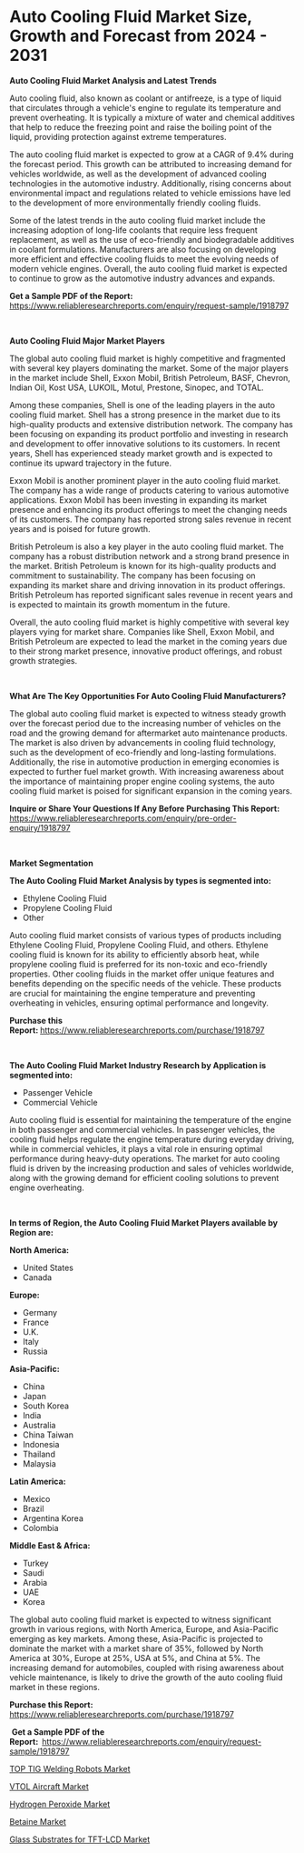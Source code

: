 <p><h1>Auto Cooling Fluid Market Size, Growth and Forecast from 2024 - 2031</h1></p><p><strong>Auto Cooling Fluid Market Analysis and Latest Trends</strong></p>
<p><p>Auto cooling fluid, also known as coolant or antifreeze, is a type of liquid that circulates through a vehicle's engine to regulate its temperature and prevent overheating. It is typically a mixture of water and chemical additives that help to reduce the freezing point and raise the boiling point of the liquid, providing protection against extreme temperatures.</p><p>The auto cooling fluid market is expected to grow at a CAGR of 9.4% during the forecast period. This growth can be attributed to increasing demand for vehicles worldwide, as well as the development of advanced cooling technologies in the automotive industry. Additionally, rising concerns about environmental impact and regulations related to vehicle emissions have led to the development of more environmentally friendly cooling fluids.</p><p>Some of the latest trends in the auto cooling fluid market include the increasing adoption of long-life coolants that require less frequent replacement, as well as the use of eco-friendly and biodegradable additives in coolant formulations. Manufacturers are also focusing on developing more efficient and effective cooling fluids to meet the evolving needs of modern vehicle engines. Overall, the auto cooling fluid market is expected to continue to grow as the automotive industry advances and expands.</p></p>
<p><strong>Get a Sample PDF of the Report:&nbsp;</strong> <a href="https://www.reliableresearchreports.com/enquiry/request-sample/1918797">https://www.reliableresearchreports.com/enquiry/request-sample/1918797</a></p>
<p>&nbsp;</p>
<p><strong>Auto Cooling Fluid Major Market Players</strong></p>
<p><p>The global auto cooling fluid market is highly competitive and fragmented with several key players dominating the market. Some of the major players in the market include Shell, Exxon Mobil, British Petroleum, BASF, Chevron, Indian Oil, Kost USA, LUKOIL, Motul, Prestone, Sinopec, and TOTAL.</p><p>Among these companies, Shell is one of the leading players in the auto cooling fluid market. Shell has a strong presence in the market due to its high-quality products and extensive distribution network. The company has been focusing on expanding its product portfolio and investing in research and development to offer innovative solutions to its customers. In recent years, Shell has experienced steady market growth and is expected to continue its upward trajectory in the future.</p><p>Exxon Mobil is another prominent player in the auto cooling fluid market. The company has a wide range of products catering to various automotive applications. Exxon Mobil has been investing in expanding its market presence and enhancing its product offerings to meet the changing needs of its customers. The company has reported strong sales revenue in recent years and is poised for future growth.</p><p>British Petroleum is also a key player in the auto cooling fluid market. The company has a robust distribution network and a strong brand presence in the market. British Petroleum is known for its high-quality products and commitment to sustainability. The company has been focusing on expanding its market share and driving innovation in its product offerings. British Petroleum has reported significant sales revenue in recent years and is expected to maintain its growth momentum in the future.</p><p>Overall, the auto cooling fluid market is highly competitive with several key players vying for market share. Companies like Shell, Exxon Mobil, and British Petroleum are expected to lead the market in the coming years due to their strong market presence, innovative product offerings, and robust growth strategies.</p></p>
<p>&nbsp;</p>
<p><strong>What Are The Key Opportunities For Auto Cooling Fluid Manufacturers?</strong></p>
<p><p>The global auto cooling fluid market is expected to witness steady growth over the forecast period due to the increasing number of vehicles on the road and the growing demand for aftermarket auto maintenance products. The market is also driven by advancements in cooling fluid technology, such as the development of eco-friendly and long-lasting formulations. Additionally, the rise in automotive production in emerging economies is expected to further fuel market growth. With increasing awareness about the importance of maintaining proper engine cooling systems, the auto cooling fluid market is poised for significant expansion in the coming years.</p></p>
<p><strong>Inquire or Share Your Questions If Any Before Purchasing This Report:</strong> <a href="https://www.reliableresearchreports.com/enquiry/pre-order-enquiry/1918797">https://www.reliableresearchreports.com/enquiry/pre-order-enquiry/1918797</a></p>
<p>&nbsp;</p>
<p><strong>Market Segmentation</strong></p>
<p><strong>The Auto Cooling Fluid Market Analysis by types is segmented into:</strong></p>
<p><ul><li>Ethylene Cooling Fluid</li><li>Propylene Cooling Fluid</li><li>Other</li></ul></p>
<p><p>Auto cooling fluid market consists of various types of products including Ethylene Cooling Fluid, Propylene Cooling Fluid, and others. Ethylene cooling fluid is known for its ability to efficiently absorb heat, while propylene cooling fluid is preferred for its non-toxic and eco-friendly properties. Other cooling fluids in the market offer unique features and benefits depending on the specific needs of the vehicle. These products are crucial for maintaining the engine temperature and preventing overheating in vehicles, ensuring optimal performance and longevity.</p></p>
<p><strong>Purchase this Report:&nbsp;</strong><a href="https://www.reliableresearchreports.com/purchase/1918797">https://www.reliableresearchreports.com/purchase/1918797</a></p>
<p>&nbsp;</p>
<p><strong>The Auto Cooling Fluid Market Industry Research by Application is segmented into:</strong></p>
<p><ul><li>Passenger Vehicle</li><li>Commercial Vehicle</li></ul></p>
<p><p>Auto cooling fluid is essential for maintaining the temperature of the engine in both passenger and commercial vehicles. In passenger vehicles, the cooling fluid helps regulate the engine temperature during everyday driving, while in commercial vehicles, it plays a vital role in ensuring optimal performance during heavy-duty operations. The market for auto cooling fluid is driven by the increasing production and sales of vehicles worldwide, along with the growing demand for efficient cooling solutions to prevent engine overheating.</p></p>
<p>&nbsp;</p>
<p><strong>In terms of Region, the Auto Cooling Fluid Market Players available by Region are:</strong></p>
<p>
    <p> <strong> North America: </strong>
        <ul>
            <li>United States</li>
            <li>Canada</li>
        </ul>
        </p> 
    <p> <strong> Europe: </strong>
        <ul>
            <li>Germany</li>
            <li>France</li>
            <li>U.K.</li>
            <li>Italy</li>
            <li>Russia</li>
        </ul>
        </p> 
    <p> <strong> Asia-Pacific: </strong>
        <ul>
            <li>China</li>
            <li>Japan</li>
            <li>South Korea</li>
            <li>India</li>
            <li>Australia</li>
            <li>China Taiwan</li>
            <li>Indonesia</li>
            <li>Thailand</li>
            <li>Malaysia</li>
        </ul>
        </p> 
    <p> <strong> Latin America: </strong>
        <ul>
            <li>Mexico</li>
            <li>Brazil</li>
            <li>Argentina Korea</li>
            <li>Colombia</li>
        </ul>
        </p> 
    <p> <strong> Middle East & Africa: </strong>
        <ul>
            <li>Turkey</li>
            <li>Saudi</li>
            <li>Arabia</li>
            <li>UAE</li>
            <li>Korea</li>
        </ul>
    </p>
    </p>
<p><p>The global auto cooling fluid market is expected to witness significant growth in various regions, with North America, Europe, and Asia-Pacific emerging as key markets. Among these, Asia-Pacific is projected to dominate the market with a market share of 35%, followed by North America at 30%, Europe at 25%, USA at 5%, and China at 5%. The increasing demand for automobiles, coupled with rising awareness about vehicle maintenance, is likely to drive the growth of the auto cooling fluid market in these regions.</p></p>
<p><strong>Purchase this Report: </strong><a href="https://www.reliableresearchreports.com/purchase/1918797">https://www.reliableresearchreports.com/purchase/1918797</a></p>
<p>&nbsp;<strong>Get a Sample PDF of the Report:&nbsp;&nbsp;</strong><a href="https://www.reliableresearchreports.com/enquiry/request-sample/1918797">https://www.reliableresearchreports.com/enquiry/request-sample/1918797</a></p>
<p><strong></strong></p>
<p><p><a href="https://sudsy-motorcycle-bbc.notion.site/TOP-TIG-Welding-Robots-Market-Size-Focuses-on-Market-Dynamics-In-Depth-Analysis-and-Future-Projecti-a31e8c6def124d4d9f0b9f73e4ff1e06">TOP TIG Welding Robots Market</a></p><p><a href="https://military-diascia-e68.notion.site/VTOL-Aircraft-Market-Size-Market-Trends-and-Growth-Outlook-forecasted-for-period-from-2024-to-2031-db60d095082a4781a45e4a08121bda6d">VTOL Aircraft Market</a></p><p><a href="https://view.publitas.com/reportprime-1/global-hydrogen-peroxide-market-by-types-applications-and-major-players-with-regional-growth-rate-analysis-and-development-situation-from-2024-to-2031/">Hydrogen Peroxide Market</a></p><p><a href="https://view.publitas.com/reportprime-1/betaine-market-a-comprehensive-report-of-its-market-share-growth-trends-2024-2031/">Betaine Market</a></p><p><a href="https://meowing-canidae-761.notion.site/Glass-Substrates-for-TFT-LCD-Market-Research-Report-Provides-thorough-Industry-Overview-which-offer-5c20983a142b43ceb3bfa2a9583f0b3b">Glass Substrates for TFT-LCD Market</a></p></p>